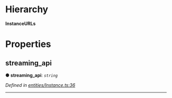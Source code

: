 

# Hierarchy

**InstanceURLs**

# Properties

<a id="streaming_api"></a>

##  streaming_api

**● streaming_api**: *`string`*

*Defined in [entities/Instance.ts:36](https://github.com/lagunehq/core/blob/6d71f33/src/entities/Instance.ts#L36)*

___

